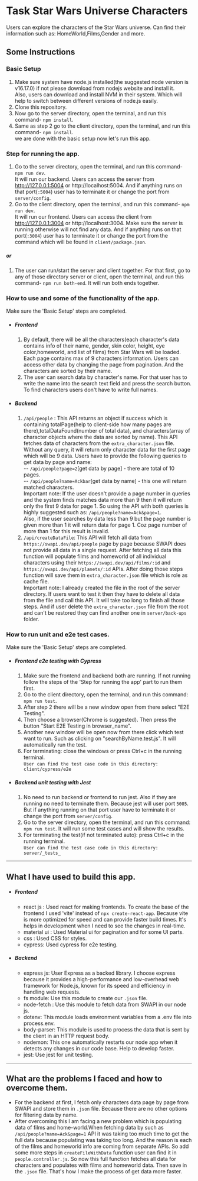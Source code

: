 # Task Star Wars Universe Characters
Users can explore the characters of the Star Wars universe. Can find their information such as: HomeWorld,Films,Gender and more.
## Some Instructions 

### Basic Setup

1.  Make sure system have node.js installed(the suggested node version is v16.17.0) if not please download from nodejs website and install it.<br/> Also, users can download and install NVM in their system. Which will help to switch between different versions of node.js easily.
2.  Clone this repository.
3.  Now go to the server directory, open the terminal, and run this command- `npm install`.
4.  Same as step 2 go to the client directory, open the terminal, and run this command- `npm install`.<br/>
    we are done with the basic setup now let's run this app.

### Step for running the app.

1. Go to the server directory, open the terminal, and run this command- `npm run dev`. <br/>It will run our backend. Users can access the server from http://127.0.0.1:5004 or http://localhost:5004. And if anything runs on that port(`:5004`) user has to terminate it or change the port from `server/config`.
2. Go to the client directory, open the terminal, and run this command- `npm run dev`. <br/>It will run our frontend. Users can access the client from http://127.0.0.1:3004 or http://localhost:3004. Make sure the server is running otherwise will not find any data. And if anything runs on that port(`:3004`) user has to terminate it or change the port from the command which will be found in `client/package.json`.
##### or
1. The user can run/start the server and client together. For that first, go to any of those directory server or client, open the terminal, and run this command- `npm run both-end`. It will run both ends together.

### How to use and some of the functionality of the app.
Make sure the 'Basic Setup' steps are completed.
- ##### Frontend
  1. By default, there will be all the characters(each character's data contains info of their name, gender, skin color, height, eye color,homeworld, and list of films) from Star Wars will be loaded. Each page contains max of 9 characters information. Users can access other data by changing the page from pagination. And the characters are sorted by their name.
  2. The user can search data by character's name. For that user has to write the name into the search text field and press the search button. To find characters users don't have to write full names.
- ##### Backend
  1. `/api/people` : This API returns an object if success which is containing totalPage(help to client-side how many pages are there),totalDataFound(number of total data), and characters(array of character objects where the data are sorted by name). This API fetches data of characters from the `extra_character.json` file. Without any query, it will return only character data for the first page which will be 9 data. Users have to provide the following queries to get data by page and name:<br/>
  -- `/api/people?page=2`[get data by page] - there are total of 10 pages.<br/>
  -- `/api/people?name=Ackbar`[get data by name] - this one will return matched characters. <br/> Important note: If the user doesn't provide a page number in queries and the system finds matches data more than 9 then it will return only the first 9 data for page 1. So using the API with both queries is highly suggested such as: `/api/people?name=Ack&page=1`. <br/>
  Also, if the user searches by data less than 9 but the page number is given more than 1 it will return data for page 1. Coz page number of more than 1 for this result is invalid.<br/>
  1. `/api/createDataFile`: This API will fetch all data from `https://swapi.dev/api/people` page by page because SWAPI does not provide all data in a single request. After fetching all data this function will populate films and homeworld of all individual characters using their `https://swapi.dev/api/films/:id` and `https://swapi.dev/api/planets/:id` APIs. After doing those steps function will save them in `extra_character.json` file which is role as cache file. <br/>Important note: I already created the file in the root of the server directory. If users want to test it then they have to delete all data from the file and call this API. It will take too long to finish all those steps. And if user delete the `extra_character.json` file from the root and can't be restored they can find another one in `server/back-ups` folder.

### How to run unit and e2e test cases.
Make sure the 'Basic Setup' steps are completed.
- ##### Frontend e2e testing with Cypress
  1. Make sure the frontend and backend both are running. If not running follow the steps of the 'Step for running the app' part to run them first.
  2. Go to the client directory, open the terminal, and run this command: `npm run test`.
  3. After step 2 there will be a new window open from there select "E2E Testing". 
  4. Then choose a browser(Chrome is suggested). Then press the button "Start E2E Testing in browser_name".
  5. Another new window will be open now from there click which test want to run. Such as clicking on "searchByName.test.js". It will automatically run the test.
  6. For terminating: close the windows or press Ctrl+c in the running terminal.<br/>
  `User can find the test case code in this directory: client/cypress/e2e`
- ##### Backend unit testing with Jest
  1. No need to run backend or frontend to run jest. Also if they are running no need to terminate them. Because jest will user port `5005`. But if anything running on that port user have to terminate it or change the port from `server/config`.
  2. Go to the server directory, open the terminal, and run this command: `npm run test`. It will run some test cases and will show the results.
  3. For terminating the test(if not terminated auto): press Ctrl+c in the running terminal.<br/>
  `User can find the test case code in this directory: server/_tests_`


---

## What I have used to build this app.
- ##### Frontend
  - react js : Used react for making frontends. To create the base of the frontend I used 'vite' instead of `npx create-react-app`. Because vite is more optimized for speed and can provide faster build times. It's helps in development when I need to see the changes in real-time. 
  - material ui : Used Material ui for pagination and for some UI parts.
  - css : Used CSS for styles.
  - cypress: Used cypress for e2e testing.

- ##### Backend
  - express js: User Express as a backed library. I choose express because it provides a high-performance and low-overhead web framework for Node.js, known for its speed and efficiency in handling web requests.
  - fs module: Use this module to create our `.json` file.
  - node-fetch : Use this module to fetch data from SWAPI in our node js.
  - dotenv: This module loads environment variables from a .env file into process.env.
  - body-parser: This module is used to process the data that is sent by the client in an HTTP request body.
  - nodemon: This one automatically restarts our node app when it detects any changes in our code base. Help to develop faster.
  - jest: Use jest for unit testing.

---

## What are the problems I faced and how to overcome them.
- For the backend at first, I fetch only characters data page by page from SWAPI and store them in `.json` file. Because there are no other options for filtering data by name. 
- After overcoming this I am facing a new problem which is populating data of films and home-world.When fetching data by such as `/api/people?name=Ack&page=1` API it was taking too much time to get the full data because populating was taking too long. And the reason is each of the films and homeworld info are coming from separate  APIs. So add some more steps in `createFileWithData` function user can find it in `people.controller.js`. So now this full function fetches all data for characters and populates with films and homeworld data. Then save in the `.json` file. That's how I make the process of get data more faster.

 
